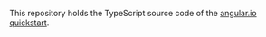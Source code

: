 This repository holds the TypeScript source code of the [angular.io quickstart](https://angular.io/docs/ts/latest/quickstart.html).